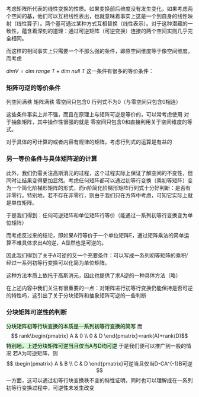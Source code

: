 考虑矩阵所代表的线性变换的性质。如果变换前后维度没有发生变化，如果考虑两个空间的基，他们可以互相线性表出，也就意味着事实上这是一个到自身的线性映射（线性算子）。两个基可通过某种方式互相替换（线性表示）。对于这种潜藏的一致性，蕴含着深刻的道理：通过可逆矩阵（可逆变换）连接的两个空间实则几乎完全相同。

而这样的相同事实上只需要一个不那么强的条件，即原空间维度等于像空间维度。而考虑

$dim V=dim\ range\ T+dim\ n ull \ T$
这一条件有很多的等价条件：
### 矩阵可逆的等价条件
列空间满秩
矩阵满秩
零空间只包含0
行列式不为0（与零空间只包含0相连）

这些条件事实上并不强，而且在原理上与矩阵可逆是等价的，可以常考虑使用
对于抽象矩阵，其中操作性很强的就是 零空间只包含0和直接利用关于空间维度的等式。

对于具体的可计算的或者内容有规律的矩阵，考虑行列式的运算是有益的

### 另一等价条件与具体矩阵逆的计算
此外，我们仍需关注高斯消元的过程，这个过程实际上保证了解空间的不变性，但同时让结果变得更加显然。考虑任何矩阵都可以通过初等行变换（乘初等矩阵）变为一个简化阶梯形矩阵的形式，而n阶简化阶梯形矩阵行列式十分好判断：是否有非零行。特别地，若不存在非零行，则由于我们只在方阵中考虑，可知它实际上就是单位矩阵。

于是我们得到：任何可逆矩阵和单位矩阵行等价（能通过一系列初等行变换变为单位矩阵）

而考虑反过来的结论，即如果A行等价于一个单位矩阵E，通过矩阵乘法的简单运算不难具体求出A的逆，A显然也是可逆的。

因此我们得到了关于A可逆的又一个充要条件：可以写成一系列初等矩阵的乘积/经过一系列初等行变换可以化简为单位矩阵。

这种方法本质上依托于高斯消元，因此也提供了求A逆的一种具体方法（略）

在上述内容中我们关注有很重要的一点：对矩阵进行初等行变换仍能保持是否可逆的特性吗，这引出了关于分块矩阵和抽象矩阵可逆的一些判断

### 分块矩阵可逆性的判断
<mark style="background: #BBFABBA6;">分块矩阵初等行块变换的本质是一系列初等行变换的简写</mark>
 而$$
rank\begin{pmatrix}
A  & 0 \\
0 & D 
\end{pmatrix}=rank(A)+rank(D)$$<mark style="background: #BBFABBA6;">
特别地，上述分块矩阵可逆当且仅当A与D均可逆</mark>
于是我们便可以推广到一般的情况
若A为可逆矩阵，则
$$
\begin{pmatrix}
A & B \\
C & D
\end{pmatrix}可逆当且仅当D-CA^{-1}B可逆
$$
一方面，这可以通过初等行块变换秩不变的特性证明，同时也可以理解成在一系列初等行变换过程中，可逆性未发生改变









